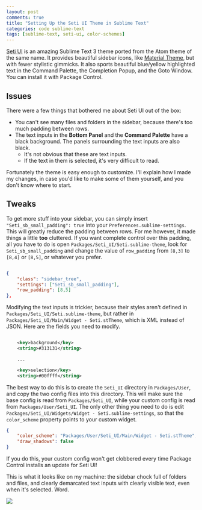 ```yaml
---
layout: post
comments: true
title: "Setting Up the Seti UI Theme in Sublime Text"
categories: code sublime-text
tags: [sublime-text, seti-ui, color-schemes]
---
```


[Seti UI](https://github.com/ctf0/Seti_ST3) is an amazing Sublime Text 3 theme ported from the Atom theme of the same name. It provides beautiful sidebar icons, like [Material Theme](https://github.com/equinusocio/material-theme), but with fewer stylistic gimmicks. It also sports beautiful blue/yellow highlighted text in the Command Palette, the Completion Popup, and the Goto Window. You can install it with  Package Control.

## Issues
There were a few things that bothered me about Seti UI out of the box:

- You can't see many files and folders in the sidebar, because there's too much padding between rows.
- The text inputs in the __Bottom Panel__ and the __Command Palette__ have a black background. The panels surrounding the text inputs are also black.
  - It's not obvious that these are text inputs.
  - If the text in them is selected, it's very difficult to read.

Fortunately the theme is easy enough to customize. I'll explain how I made my changes, in case you'd like to make some of them yourself, and you don't know where to start.

## Tweaks

To get more stuff into your sidebar, you can simply insert `"Seti_sb_small_padding": true` into your `Preferences.sublime-settings`. This will greatly reduce the padding between rows. For me however, it made things a little __too__ cluttered. If you want complete control over this padding, all you have to do is open `Packages/Seti_UI/Seti.sublime-theme`, look for `Seti_sb_small_padding` and change the value of `row_padding` from `[8,3]` to `[8,4]` or `[8,5]`, or whatever you prefer.

~~~json

{
    "class": "sidebar_tree",
    "settings": ["Seti_sb_small_padding"],
    "row_padding": [8,5]
},

~~~

Modifying the text inputs is trickier, because their styles aren't defined in `Packages/Seti_UI/Seti.sublime-theme`, but rather in `Packages/Seti_UI/Main/Widget - Seti.stTheme`, which is XML instead of JSON. Here are the fields you need to modify.

~~~xml

    <key>background</key>
    <string>#313131</string>

    ...

    <key>selection</key>
    <string>#00ffff</string>

~~~

The best way to do this is to create the `Seti_UI` directory in `Packages/User`, and copy the two config files into this directory. This will make sure the base config is read from `Packages/Seti_UI`, while your custom config is read from `Packages/User/Seti_UI`. The only other thing you need to do is edit `Packages/Seti_UI/Widgets/Widget - Seti.sublime-settings`, so that the `color_scheme` property points to your custom widget.

~~~json
{
    "color_scheme": "Packages/User/Seti_UI/Main/Widget - Seti.stTheme",
    "draw_shadows": false
}
~~~

If you do this, your custom config won't get clobbered every time Package Control installs an update for Seti UI!

This is what it looks like on my machine: the sidebar chock full of folders and files, and clearly demarcated text inputs with clearly visible text, even when it's selected. Word.

![](https://raw.githubusercontent.com/kylebebak/kylebebak.github.io/master/_assets/img/st_seti.png)
